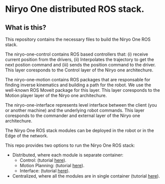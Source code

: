 # Niryo One distributed ROS stack. 

## What is this?

This repository contains the necessary files to build the Niryo One ROS stack.
 
The niryo-one-control contains ROS based controllers that: (i) receive current position from the drivers, (ii) Interpolates the trajectory to get the next postion command and (iii) sends the position command to the driver. This layer coresponds to the Control layer of the Niryo one architechure.   

The niryo-one-motion contains ROS packages that are responsable for finding inverse kinematics and building a path for the robot. We use the well-known ROS Moveit package for this layer. This layer coresponds to the Motion player layer of the Niryo one architechure.   

The niryo-one-interface represents level interface between the client (you or another machine) and the underlying robot commands. This layer coresponds to the commander and external layer of the Niryo one architechure.

The Niryo One ROS stack modules can be deployed in the robot or in the Edge of the network.

This repo provides two options to run the Niryo One ROS stack:
- Distributed, where each module is separate container:
    - Control: (tutorial [here](./niryo-one-control/)).
    - Motion Planning: (tutorial [here](./niryo-one-motion/)).
    - Interface: (tutorial [here](./niryo-one-interface/)).
- Centralized, where all the modules are in single container (tutorial [here](./niryo-one-stack/)).

